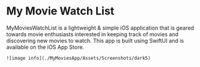 # My Movie Watch List 

MyMoviesWatchList is a lightweight & simple iOS application that is geared towards movie enthusiasts interested in keeping track of movies and discovering new movies to watch. This app is built using SwiftUI and is available on the iOS App Store. 

```
![image info](./MyMoviesApp/Assets/Screenshots/dark5)
```

